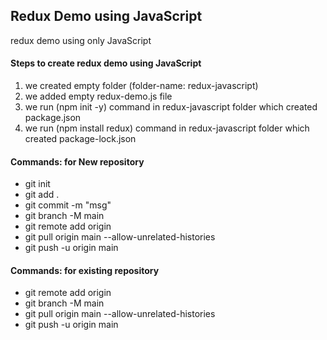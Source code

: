 ## Redux Demo using JavaScript

redux demo using only JavaScript

#### Steps to create redux demo using JavaScript

1. we created empty folder (folder-name: redux-javascript)
2. we added empty redux-demo.js file
3. we run (npm init -y) command in redux-javascript folder which created package.json
4. we run (npm install redux) command in redux-javascript folder which created package-lock.json

#### Commands: for New repository

- git init
- git add .
- git commit -m "msg"
- git branch -M main
- git remote add origin <git url>
- git pull origin main --allow-unrelated-histories
- git push -u origin main

#### Commands: for existing repository

- git remote add origin <git url>
- git branch -M main
- git pull origin main --allow-unrelated-histories
- git push -u origin main
